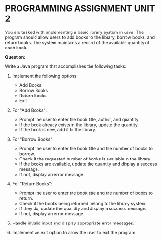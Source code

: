 # PROGRAMMING ASSIGNMENT UNIT 2
You are tasked with implementing a basic library system in Java. The program should allow users to add books to the library, borrow books, and return books. The system maintains a record of the available quantity of each book.

**Question:**

Write a Java program that accomplishes the following tasks:

1. Implement the following options:

    - Add Books
    - Borrow Books
    - Return Books
    - Exit
1. For "Add Books":

    + Prompt the user to enter the book title, author, and quantity.
    + If the book already exists in the library, update the quantity.
    + If the book is new, add it to the library.
1. For "Borrow Books":

    * Prompt the user to enter the book title and the number of books to borrow.
    * Check if the requested number of books is available in the library.
    * If the books are available, update the quantity and display a success message.
    * If not, display an error message.
1. For "Return Books":

    + Prompt the user to enter the book title and the number of books to return.
    * Check if the books being returned belong to the library system.
    + If they do, update the quantity and display a success message.
    + If not, display an error message.
1. Handle invalid input and display appropriate error messages.

1. Implement an exit option to allow the user to exit the program.